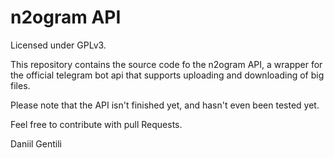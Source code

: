 # n2ogram API

Licensed under GPLv3.

This repository contains the source code fo the n2ogram API, a wrapper for the official telegram bot api that supports uploading and downloading of big files.

Please note that the API isn't finished yet, and hasn't even been tested yet.


Feel free to contribute with pull Requests.


Daniil Gentili
